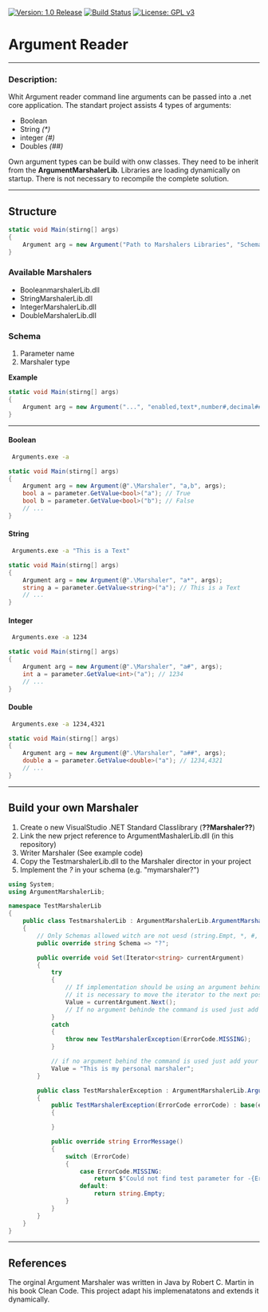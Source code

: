 [![Version: 1.0 Release](https://img.shields.io/badge/Version-1.0%20Release-green.svg)](https://github.com/Z3r0z0) [![Build Status](https://travis-ci.org/Z3r0z0/argumentreader.svg?branch=master)](https://travis-ci.org/Z3r0z0/argumentreader)
 [![License: GPL v3](https://img.shields.io/badge/License-GPL%20v3-blue.svg)](https://www.gnu.org/licenses/gpl-3.0)

# Argument Reader
---

### Description:

Whit Argument reader command line arguments can be passed into a .net core
application. The standart project assists 4 types of arguments:

* Boolean
* String *(\*)*
* integer *(\#)*
* Doubles *(\##)*

Own argument types can be build with onw classes. They need to be inherit from the 
**ArgumentMarshalerLib**. Libraries are loading dynamically on startup. There is not necessary to recompile the complete solution.

---

## Structure

``` csharp
static void Main(stirng[] args)
{
    Argument arg = new Argument("Path to Marshalers Libraries", "Schema", "Argument Array");
}
```

### Available Marshalers

* BooleanmarshalerLib.dll
* StringMarshalerLib.dll
* IntegerMarshalerLib.dll
* DoubleMarshalerLib.dll

### Schema

1. Parameter name
1. Marshaler type

**Example**

``` csharp
static void Main(stirng[] args)
{
    Argument arg = new Argument("...", "enabled,text*,number#,decimal##", "...");
}
```

---

#### Boolean

``` bash
 Arguments.exe -a
```

``` csharp
static void Main(stirng[] args)
{
    Argument arg = new Argument(@".\Marshaler", "a,b", args);
    bool a = parameter.GetValue<bool>("a"); // True
    bool b = parameter.GetValue<bool>("b"); // False
    // ...
}
```

#### String

``` bash
 Arguments.exe -a "This is a Text"
```

``` csharp
static void Main(stirng[] args)
{
    Argument arg = new Argument(@".\Marshaler", "a*", args);
    string a = parameter.GetValue<string>("a"); // This is a Text
    // ...
}
```

#### Integer

``` bash
 Arguments.exe -a 1234
```

``` csharp
static void Main(stirng[] args)
{
    Argument arg = new Argument(@".\Marshaler", "a#", args);
    int a = parameter.GetValue<int>("a"); // 1234
    // ...
}
```

#### Double

``` bash
 Arguments.exe -a 1234,4321
```

``` csharp
static void Main(stirng[] args)
{
    Argument arg = new Argument(@".\Marshaler", "a##", args);
    double a = parameter.GetValue<double>("a"); // 1234,4321
    // ...
}
```

---

## Build your own Marshaler

1. Create o new VisualStudio .NET Standard Classlibrary (**??Marshaler??**)
2. Link the new prject reference to ArgumentMashalerLib.dll (in this repository)
3. Writer Marshaler (See example code)
4. Copy the TestmarshalerLib.dll to the Marshaler director in your project
5. Implement the *?* in your schema (e.g. "mymarshaler?")

``` csharp
using System;
using ArgumentMarshalerLib;

namespace TestMarshalerLib
{
    public class TestmarshalerLib : ArgumentMarshalerLib.ArgumentMarshaler
    {
        // Only Schemas allowed witch are not uesd (string.Empt, *, #, ## are already used from the standard marshalers)
        public override string Schema => "?";

        public override void Set(Iterator<string> currentArgument)
        {
            try
            {
                // If implementation should be using an argument behind the command (e.g. -a "??")
                // it is necessary to move the iterator to the next position.
                Value = currentArgument.Next();
                // If no argument behinde the command is used just add your value
            }
            catch
            {
                throw new TestMarshalerException(ErrorCode.MISSING);
            }

            // if no argument behind the command is used just add your value
            Value = "This is my personal marshaler";
        }

        public class TestMarshalerException : ArgumentMarshalerLib.ArgumentException
        {
            public TestMarshalerException(ErrorCode errorCode) : base(errorCode)
            {

            }

            public override string ErrorMessage()
            {
                switch (ErrorCode)
                {
                    case ErrorCode.MISSING:
                        return $"Could not find test parameter for -{ErrorArgumentId}";
                    default:
                        return string.Empty;
                }
            }
        }
    }
}
```

---

## References

The orginal Argument Marshaler was written in Java by Robert C. Martin in his book Clean Code. This project adapt his implemenatatons and extends it dynamically.

